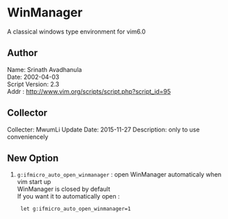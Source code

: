 WinManager
==========

A classical windows type environment for vim6.0   

## Author
Name: 	Srinath Avadhanula 	  
Date:	2002-04-03  
Script Version: 2.3  
Addr :  <http://www.vim.org/scripts/script.php?script_id=95>  

## Collector
Collecter: MwumLi
Update Date: 2015-11-27
Description: only to use conveniencely

## New Option

1. `g:ifmicro_auto_open_winmanager` : open WinManager automaticaly when vim start up  
   WinManager is closed by default  
   If you want it to automatically open :  

        let g:ifmicro_auto_open_winmanager=1
   
